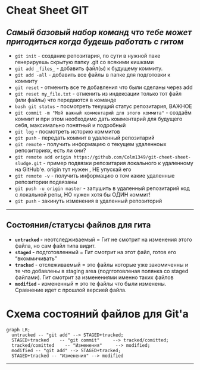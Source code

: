 # Cheat Sheet GIT
_Самый базовый набор команд что тебе может пригодиться когда будешь работать с гитом_
----


- `git init` - создание репозитария, по сути в нужной паке генерируешь скрытую папку .git со всякими кишками <br>
- `git add _files_` - добавить файл(ы) к будущему коммиту.<br>
- `git add -all` - добавить все файлы в папке для подготовки к коммиту<br>
- `git reset` - отменить все те добавления что были сделаны через add <br>
- `git reset my_file.txt` - отменить из индексации только тот файл (или файлы) что передаются в команде <br>
- `bash git status` - посмотреть текущий статус репозитария, ВАЖНОЕ <br>
- `git commit -m "Мой важный комментарий для этого коммита"` - создаём коммит и при этом необходимо дать комментарий для будущего себя, максимально понятный и подробный<br>
- `git log` - посмотреть историю коммитов <br>
- `git push` - передать коммит в удаленный репозитарий <br>
- `git remote` - получить информацию о текущем удаленноых репозиториях, есть ли они? <br>
- `git remote add origin https://github.com/Colm1349/git-cheet-sheet-sludge.git` - пример подвязки репозитария локального к удаленному на GitHub'е. origin тут нужен , НЕ упускай его <br>
- `git remote -v` -  получить информацию о том какие удаленные репозитории подвязаны <br>
- `git push -u origin master` - запушить в удаленный репозитарий код с локальной репы, НО нужен хотя бы ОДИН коммит!<br>
- `git push` - закинуть изменения в удаленный репозиторий <br>

----

## Состояния/статусы файлов для гита
- **`untracked` -** неотследживаемый = Гит не смотрит на изменения этого файла, но сам файл типа видит.
- **`staged` -** подготовленный = Гит смотрит на этот файл, готов его “вкоммичивать”
- **`tracked`** - отслеживаемый = это файлы которые уже закомиченны и те что добавлены в staging area (подгготовленая полянка со staged файлами). Гит смотрит за изменениями именно таких файлов
- **`modified` -** измененный **=** это те файлы что были изменены. Сравнение идет с прошлой версией файла.

# Схема состояний файлов для Git'a
```mermaid
graph LR;
  untracked -- "git add" --> STAGED+tracked;
  STAGED+tracked    -- "git commit"     --> tracked/comitted;
  tracked/comitted    -- "Изменения"     --> modified;
  modified -- "git add" --> STAGED+tracked;
  STAGED+tracked -- "Изменения" --> modified
```
----